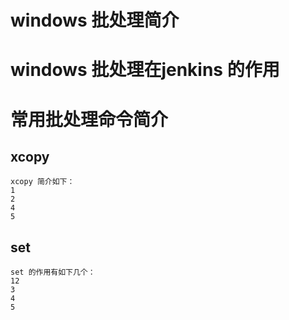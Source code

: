 # windows 批处理简介

# windows 批处理在jenkins 的作用

# 常用批处理命令简介
## xcopy
	xcopy 简介如下：
	1
	2
	4
	5
## set
	set 的作用有如下几个：
	12
	3
	4
	5